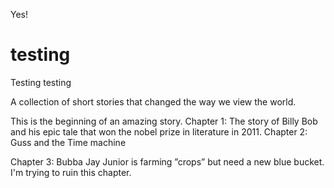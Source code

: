 Yes!

testing
=======

Testing testing

A collection of short stories that changed the way we view the world.

This is the beginning of an amazing story. 
Chapter 1: The story of Billy Bob and his epic tale that won the nobel prize in literature in 2011.
Chapter 2: Guss and the Time machine

Chapter 3: Bubba Jay Junior is farming ”crops” but need a new blue bucket. I'm trying to ruin this chapter.


